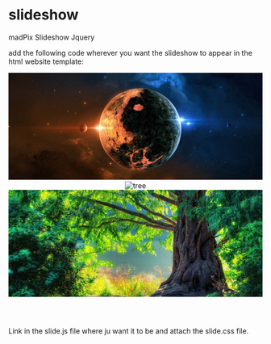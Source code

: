 slideshow
=========

madPix Slideshow Jquery

add the following code wherever you want the slideshow to
appear in the html website template:

<header>
<div class='slideshow'>
<img src="space.jpg" alt="space" class="first" />
<img src="tree.jpg" alt="tree" />
<img src="nature.jpg" alt="nature" />
</div>
</header>

Link in the slide.js file where ju want it to be and attach the slide.css file.
